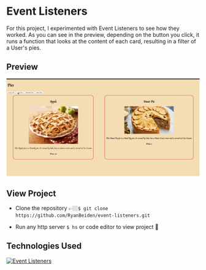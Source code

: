 # Event Listeners

For this project, I experimented with Event Listeners to see how they worked. As you can see in the preview, depending on the button you click, it runs a function that looks at the content of each card, resulting in a filter of a User's pies.

## Preview

![Preview of Event Listeners Site](gifs/event-pie-site-demo.gif)

## View Project
- Clone the repository 👉🏼`$ git clone https://github.com/RyanBeiden/event-listeners.git`

- Run any http server `$ hs` or code editor to view project 👀

## Technologies Used
[![Event Listeners](https://img.shields.io/badge/-Event%20Listeners-2c9fcc?style=flat-square)](#)
